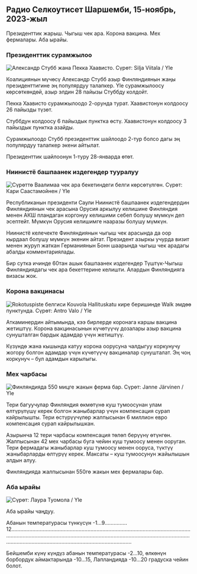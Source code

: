 ## Радио Селкоутисет Шаршемби, 15-ноябрь, 2023-жыл

Президенттик жарыш. Чыгыш чек ара. Корона вакцина. Мех фермалары. Аба ырайы.

### Президенттик сурамжылоо

![Александр Стубб жана Пекка Хаависто. Сүрөт: Silja Viitala / Yle](https://images.cdn.yle.fi/image/upload/c_crop,h_3188,w_5668,x_0,y_327/ar_1.777777777777777,c_fill,g_faces,w_pr_170/d.q_auto:eco/f_auto/fl_lossy/v1698912813/39-11947566543595173663)

Коалициянын мүчөсү Александр Стубб азыр Финляндиянын жаңы президенттигине эң популярдуу талапкер. Yle сурамжылоосу көрсөткөндөй, азыр элдин 28 пайызы Стуббду колдойт.

Пекка Хаависто сурамжылоодо 2-орунда турат. Хаавистонун колдоосу 26 пайызды түзөт.

Стуббдун колдоосу 6 пайыздык пунктка өстү. Хаавистонун колдоосу 3 пайыздык пунктка азайды.

Сурамжылоодо Стубб президенттик шайлоодо 2-тур болсо дагы эң популярдуу талапкер экени айтылат.

Президенттик шайлоонун 1-туру 28-январда өтөт.

### Ниинистё башпаанек издегендер тууралуу

![Сүрөттө Ваалимаа чек ара бекетиндеги белги көрсөтүлгөн. Сүрөт: Кари Саастамойнен / Yle](https://images.cdn.yle.fi/image/upload/c_crop,h_2908,w_5178,x_0,y_0/ar_1.777777777777777,c_fill,g_faces,w_102/d_6/dq_auto:eco/f_auto/fl_lossy/v1699908638/39-120003165528559efc2b)

Республиканын президенти Саули Ниинистё башпаанек издегендердин Финляндиянын чек арасына Орусия аркылуу келишине Финляндия менен АКШ пландаган коргонуу келишими себеп болушу мүмкүн деп эсептейт. Мүмкүн Орусия келишимге нааразы болушу мүмкүн.

Ниинистё келечекте Финляндиянын чыгыш чек арасында да оор кырдаал болушу мүмкүн экенин айтат. Президент азыркы учурда визит менен журуп жаткан Германиянын Бонн шаарында чыгыш чек арадагы абалды комментариялады.

Бир сутка ичинде 60тан ашык башпаанек издегендер Түштүк-Чыгыш Финляндиядагы чек ара бекеттерине келишти. Алардын Финляндияга визасы жок.

### Корона вакцинасы

![Rokotuspiste белгиси Kouvola Hallituskatu кире беришинде Walk эмдөө пунктунда. Сүрөт: Antro Valo / Yle](https://images.cdn.yle.fi/image/upload/c_crop,h_3247,w_5773,x_0,y_601/ar_1.777777777777777,c_fill,g_faces,h_620,w_670/dq_auto:eco/f_auto/fl_lossy/v1699867130/39-11997076551e51acfff3)

Аткаминердин айтымында, кээ бирлерде коронага каршы вакцина жетиштүү. Корона вакцинасынын күчөтүүчү дозалары азыр вакцина сунушталган бардык адамдар үчүн жетиштүү.

Күзүндө жана кышында катуу корона оорусуна чалдыгуу коркунучу жогору болгон адамдар үчүн күчөтүүчү вакциналар сунушталат. Эң чоң коркунуч – бул адамдын карылыгы.

### Мех чарбасы

![Финляндияда 550 мицге жакын ферма бар. Сүрөт: Janne Järvinen / Yle](https://images.cdn.yle.fi/image/upload/c_crop,h_4597,w_8174,x_18,y_0/ar_1.777777777777777,c_fill,g_faces,w_102/d_6/dq_auto:eco/f_auto/fl_lossy/v1696520468/39-1181997651ed401620a0)

Тери багуучулар Финляндия өкмөтүнө куш тумоосунан улам өлтүрүлүшү керек болгон жаныбарлар үчүн компенсация сурап кайрылышты. Тери өстүрүүчүлөр жалпысынан 6 миллион евро компенсация сурап кайрылышкан.

Азырынча 12 тери чарбасы компенсация төлөп берүүнү өтүнгөн. Жалпысынан 42 мех чарбасы буга чейин куш тумоосу менен ооруган. Тери фермадагы жаныбарлар куш тумоосу менен ооруса, түктүү жаныбарларды өлтүрүү керек. Максаты – куш тумоосунун жайылышын алдын алуу.

Финляндияда жалпысынан 550гө жакын мех фермалары бар.

### Аба ырайы

![ Сүрөт: Лаура Туомола / Yle](https://images.cdn.yle.fi/image/upload/c_crop,h_1080,w_1919,x_0,y_0/ar_1.777777777777777,c_fill,g_faces,h_6_d/d_1750/q_auto:eco/f_auto/fl_lossy/v1700050702/39-12009776554b6f9117dc)

Аба ырайы чаңдуу.

Абанын температурасы түнкүсүн -1…9……………12…………………………………………………………………………………………………………………………………………………………………………………………………………………………………………………………………………………………………

Бейшемби күнү күндүз абанын температурасы -2…10, өлкөнүн борбордук аймактарында -10…15, Лапландияда -10…20 градуска чейин болот.